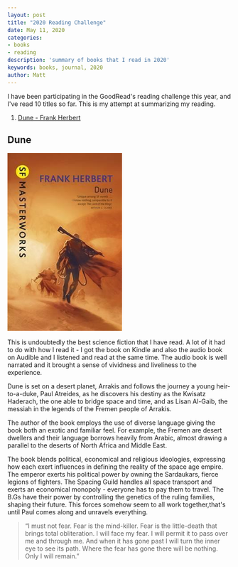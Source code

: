 ```yaml
---
layout: post
title: "2020 Reading Challenge"
date: May 11, 2020
categories:
- books
- reading
description: 'summary of books that I read in 2020'
keywords: books, journal, 2020
author: Matt
---
```


I have been participating in the GoodRead's reading challenge this year, and I've read 10 titles so far.
This is my attempt at summarizing my reading.

1. [Dune - Frank Herbert](#dune)


## Dune

![dune-cover][dune-cover]

This is undoubtedly the best science fiction that I have read. A lot of it had to do with how I read it - I got the book on Kindle and also the audio book on Audible and I listened and read at the same time. The audio book is well narrated and it brought a sense of vividness and liveliness to the experience.

Dune is set on a desert planet, Arrakis and follows the journey a young heir-to-a-duke, Paul Atreides, as he discovers
his destiny as the Kwisatz Haderach, the one able to bridge space and time, and as Lisan Al-Gaib, the messiah in the legends of the Fremen people of Arrakis.

The author of the book employs the use of diverse language giving the book both an exotic and familiar feel. For example, the Fremen are desert dwellers and their language borrows heavily from Arabic, almost drawing a parallel to the deserts of North Africa and Middle East.

The book blends political, economical and religious ideologies, expressing how each exert influences in defining the reality of the space age empire. The emperor exerts his political power by owning the Sardaukars, fierce legions of fighters. The Spacing Guild handles all space transport and exerts an economical monopoly - everyone has to pay them to travel. The B.Gs have their power by controlling the genetics of the ruling families, shaping their future.
This forces somehow seem to all work together,that's until Paul comes along and unravels everything.

> “I must not fear. Fear is the mind-killer. Fear is the little-death that brings total obliteration. I will face my  fear. I will permit it to pass over me and through me. And when it has gone past I will turn the inner eye to see its path. Where the fear has gone there will be nothing. Only I will remain.”



[dune-cover]: /images/dune-cover.jpg
